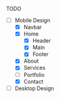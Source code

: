 TODO

- [ ] Mobile Design
  - [x] Navbar
  - [x] Home
    - [x] Header
    - [x] Main
    - [x] Footer
  - [x] About
  - [x] Services
  - [ ] Portfolio
  - [x] Contact
- [ ] Desktop Design